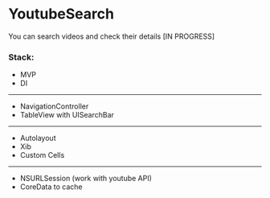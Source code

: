 # YoutubeSearch
You can search videos and check their details [IN PROGRESS]
### Stack:
- MVP
- DI
---
- NavigationController
- TableView with UISearchBar
---
- Autolayout
- Xib
- Custom Cells
---
- NSURLSession (work with youtube API)
- CoreData to cache
